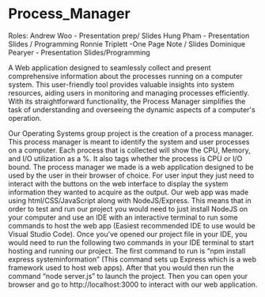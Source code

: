 # Process_Manager
Roles:
Andrew Woo - Presentation prep/ Slides
Hung Pham - Presentation Slides / Programming
Ronnie Triplett -One Page Note / Slides
Dominique Pearyer - Presentation Slides/Programming


 A Web application designed to seamlessly collect and present comprehensive information about the processes running on a computer system. This user-friendly tool provides valuable insights into system resources, aiding users in monitoring and managing processes efficiently. With its straightforward functionality, the Process Manager simplifies the task of understanding and overseeing the dynamic aspects of a computer's operation. 

 Our Operating Systems group project is the creation of a process manager. This process manager is meant to identify the system and user processes on a computer. Each process that is collected will show the CPU, Memory, and I/O utilization as a %. It also tags whether the process is CPU or I/O bound.
 The process manager we made is a web application designed to be used by the user in their browser of choice. For user input they just need to interact with the buttons on the web interface to display the system information they wanted to acquire as the output. Our web app was made using html/CSS/JavaScript along with NodeJS/Express. This means that in order to test and run our project you would need to just install NodeJS on your computer and use an IDE with an interactive terminal to run some commands to host the web app (Easiest recommended IDE to use would be Visual Studio Code). Once you’ve opened our project file in your IDE, you would need to run the following two commands in your IDE terminal to start hosting and running our project. The first command to run is “npm install express systeminformation” (This command sets up Express which is a web framework used to host web apps). After that you would then run the command “node server.js” to launch the project. Then you can open your browser and go to http://localhost:3000 to interact with our web application.

